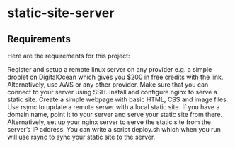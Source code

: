 # static-site-server

## Requirements
Here are the requirements for this project:

Register and setup a remote linux server on any provider e.g. a simple droplet on DigitalOcean which gives you $200 in free credits with the link. Alternatively, use AWS or any other provider.
Make sure that you can connect to your server using SSH.
Install and configure nginx to serve a static site.
Create a simple webpage with basic HTML, CSS and image files.
Use rsync to update a remote server with a local static site.
If you have a domain name, point it to your server and serve your static site from there. Alternatively, set up your nginx server to serve the static site from the server’s IP address.
You can write a script deploy.sh which when you run will use rsync to sync your static site to the server.
